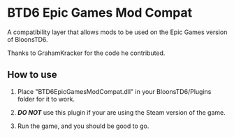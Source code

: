 # BTD6 Epic Games Mod Compat
 A compatibility layer that allows mods to be used on the Epic Games version of BloonsTD6.

 Thanks to GrahamKracker for the code he contributed.

## How to use

 1. Place "BTD6EpicGamesModCompat.dll" in your BloonsTD6/Plugins folder for it to work.

 2. ***DO NOT*** use this plugin if your are using the Steam version of the game.
 
 3. Run the game, and you should be good to go.
 
 